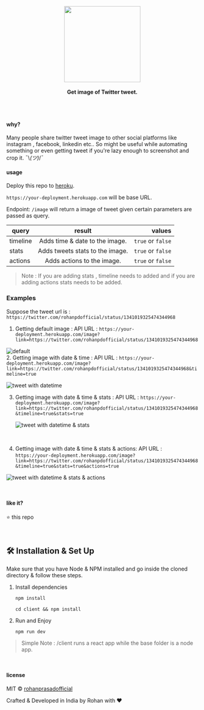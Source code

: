 <p align="center">
  <img src="https://raw.githubusercontent.com/rohanprasadofficial/tweet-to-pic-api/main/assets/illus.png" height="200px"/>
  <br><br>
  <b>Get image of Twitter tweet.</b>
  <br><br>
</p>

&nbsp;

#### why?

Many people share twitter tweet image to other social platforms like instagram , facebook, linkedin etc..
So might be useful while automating something or even getting tweet if you're lazy enough to screenshot and crop it.
¯\\_(ツ)_/¯

#### usage

Deploy this repo to [heroku](https://www.heroku.com/).

`https://your-deployment.herokuapp.com` will be base URL.

Endpoint:
`/image` will return a image of tweet given certain parameters are passed as query.

| query    |             result              |            values |
| -------- | :-----------------------------: | ----------------: |
| timeline | Adds time & date to the image.  | `true` or `false` |
| stats    | Adds tweets stats to the image. | `true` or `false` |
| actions  |   Adds actions to the image.    | `true` or `false` |

> Note : If you are adding stats , timeline needs to added and if you are adding actions stats needs to be added.

### Examples

Suppose the tweet url is : `https://twitter.com/rohanpdofficial/status/1341019325474344968`

1. Getting default image :
   API URL : `https://your-deployment.herokuapp.com/image?link=https://twitter.com/rohanpdofficial/status/1341019325474344968`

![default](https://raw.githubusercontent.com/rohanprasadofficial/tweet-to-pic-api/main/assets/1.png)
<br/>
2. Getting image with date & time :
   API URL : `https://your-deployment.herokuapp.com/image?link=https://twitter.com/rohanpdofficial/status/1341019325474344968&timeline=true`

![tweet with datetime](https://raw.githubusercontent.com/rohanprasadofficial/tweet-to-pic-api/main/assets/2.png)
<br/>

3. Getting image with date & time & stats :
   API URL : `https://your-deployment.herokuapp.com/image?link=https://twitter.com/rohanpdofficial/status/1341019325474344968&timeline=true&stats=true`

   ![tweet with datetime & stats](https://raw.githubusercontent.com/rohanprasadofficial/tweet-to-pic-api/main/assets/3.png)
<br/>

4. Getting image with date & time & stats & actions:
   API URL : `https://your-deployment.herokuapp.com/image?link=https://twitter.com/rohanpdofficial/status/1341019325474344968&timeline=true&stats=true&actions=true`

![tweet with datetime & stats & actions](https://raw.githubusercontent.com/rohanprasadofficial/tweet-to-pic-api/main/assets/4.png)
<br/>

&nbsp;

#### like it?

:star: this repo

&nbsp;

## 🛠 Installation & Set Up

Make sure that you have Node & NPM installed and go inside the cloned directory & follow these steps.

1. Install dependencies

   ```sh
   npm install
   ```

   ```
   cd client && npm install
   ```

2. Run and Enjoy

   ```
   npm run dev
   ```

> Simple Note : /client runs a react app while the base folder is a node app.

&nbsp;

#### license

MIT © [rohanprasadofficial](https://github.com/rohanprasadofficial)

Crafted & Developed in India by Rohan with ❤️
